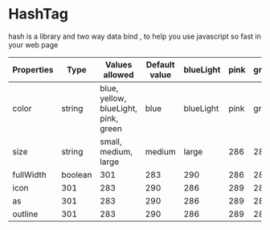 # HashTag
hash is a library and two way data bind , to help you use javascript so fast in your web page

Properties | Type | Values allowed | Default value | blueLight | pink | green | #6 | #7 | #8 | #9 | #10 
--- | --- | --- | --- |--- |--- |--- |--- |--- |--- |--- |---
color | string | blue, yellow, blueLight, pink, green | blue | blueLight | pink | green | #6 | #7 | #8 | #9 | #10 
size | string| small, medium, large | medium | large | 286 | 289 | 285 | 287 | 287 | 272 | 276 
fullWidth | boolean | 301 | 283 | 290 | 286 | 289 | 285 | 287 | 287 | 272 | 276
icon | 301 | 283 | 290 | 286 | 289 | 285 | 287 | 287 | 272 | 276 | 269
as | 301 | 283 | 290 | 286 | 289 | 285 | 287 | 287 | 272 | 276 | 269
outline | 301 | 283 | 290 | 286 | 289 | 285 | 287 | 287 | 272 | 276 | 269
